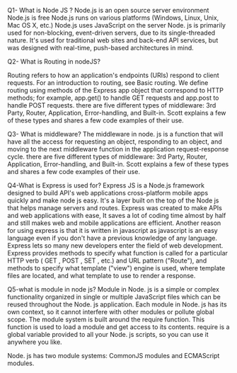 Q1- What is Node JS ? 
Node.js is an open source server environment Node.js is free Node.js runs on various platforms (Windows, Linux, Unix, Mac OS X, etc.) Node.js uses JavaScript on the server
Node. js is primarily used for non-blocking, event-driven servers, due to its single-threaded nature. It's used for traditional web sites and back-end API services, but was designed with real-time, push-based architectures in mind.

Q2- What is Routing in nodeJS?

Routing refers to how an application's endpoints (URIs) respond to client requests. For an introduction to routing, see Basic routing. We define routing using methods of the Express app object that correspond to HTTP methods; for example, app.get() to handle GET requests and app.post to handle POST requests. there are five different types of middleware: 3rd Party, Router, Application, Error-handling, and Built-in. Scott explains a few of these types and shares a few code examples of their use.

Q3- What is middleware? The middleware in node. js is a function that will have all the access for requesting an object, responding to an object, and moving to the next middleware function in the application request-response cycle. there are five different types of middleware: 3rd Party, Router, Application, Error-handling, and Built-in. Scott explains a few of these types and shares a few code examples of their use.

Q4-What is Express is used for? Express JS is a Node.js framework designed to build API's web applications cross-platform mobile apps quickly and make node js easy. It's a layer built on the top of the Node js that helps manage servers and routes. Express was created to make APIs and web applications with ease, It saves a lot of coding time almost by half and still makes web and mobile applications are efficient. Another reason for using express is that it is written in javascript as javascript is an easy language even if you don't have a previous knowledge of any language. Express lets so many new developers enter the field of web development. Express provides methods to specify what function is called for a particular HTTP verb ( GET , POST , SET , etc.) and URL pattern ("Route"), and methods to specify what template ("view") engine is used, where template files are located, and what template to use to render a response.

Q5-what is module in node js? Module in Node. js is a simple or complex functionality organized in single or multiple JavaScript files which can be reused throughout the Node. js application. Each module in Node. js has its own context, so it cannot interfere with other modules or pollute global scope. The module system is built around the require function. This function is used to load a module and get access to its contents. require is a global variable provided to all your Node. js scripts, so you can use it anywhere you like.

Node. js has two module systems: CommonJS modules and ECMAScript modules.
